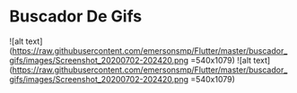 # Buscador De Gifs

![alt text](https://raw.githubusercontent.com/emersonsmp/Flutter/master/buscador_gifs/images/Screenshot_20200702-202420.png =540x1079)
![alt text](https://raw.githubusercontent.com/emersonsmp/Flutter/master/buscador_gifs/images/Screenshot_20200702-202420.png =540x1079)
